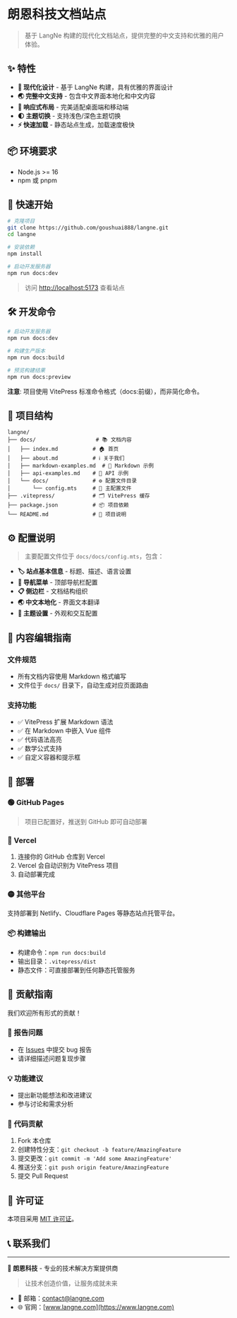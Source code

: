 # 朗恩科技文档站点

> 基于 LangNe 构建的现代化文档站点，提供完整的中文支持和优雅的用户体验。

## ✨ 特性

- **🎨 现代化设计** - 基于 LangNe 构建，具有优雅的界面设计
- **🌏 完整中文支持** - 包含中文界面本地化和中文内容
- **📱 响应式布局** - 完美适配桌面端和移动端
- **🌓 主题切换** - 支持浅色/深色主题切换
- **⚡ 快速加载** - 静态站点生成，加载速度极快

## 📦 环境要求

- Node.js >= 16
- npm 或 pnpm

## 🚀 快速开始

```bash
# 克隆项目
git clone https://github.com/goushuai888/langne.git
cd langne

# 安装依赖
npm install

# 启动开发服务器
npm run docs:dev
```

> 访问 [http://localhost:5173](http://localhost:5173) 查看站点

## 🛠 开发命令

```bash
# 启动开发服务器
npm run docs:dev

# 构建生产版本
npm run docs:build

# 预览构建结果
npm run docs:preview
```

**注意**: 项目使用 VitePress 标准命令格式（docs:前缀），而非简化命令。

## 📁 项目结构

```
langne/
├── docs/                   # 📚 文档内容
│   ├── index.md           # 🏠 首页
│   ├── about.md           # ℹ️ 关于我们
│   ├── markdown-examples.md  # 📝 Markdown 示例
│   ├── api-examples.md    # 🔧 API 示例
│   └── docs/              # ⚙️ 配置文件目录
│       └── config.mts     # 📄 主配置文件
├── .vitepress/            # 🗂️ VitePress 缓存
├── package.json           # 📦 项目依赖
└── README.md              # 📖 项目说明
```

## ⚙️ 配置说明

> 主要配置文件位于 `docs/docs/config.mts`，包含：

- **🏷️ 站点基本信息** - 标题、描述、语言设置
- **🧭 导航菜单** - 顶部导航栏配置
- **📋 侧边栏** - 文档结构组织
- **🌏 中文本地化** - 界面文本翻译
- **🎨 主题设置** - 外观和交互配置

## 📝 内容编辑指南

### 文件规范
- 所有文档内容使用 Markdown 格式编写
- 文件位于 `docs/` 目录下，自动生成对应页面路由

### 支持功能
- ✅ VitePress 扩展 Markdown 语法
- ✅ 在 Markdown 中嵌入 Vue 组件
- ✅ 代码语法高亮
- ✅ 数学公式支持
- ✅ 自定义容器和提示框

## 🚀 部署

### 🟢 GitHub Pages
> 项目已配置好，推送到 GitHub 即可自动部署

### 🔵 Vercel
1. 连接你的 GitHub 仓库到 Vercel
2. Vercel 会自动识别为 VitePress 项目
3. 自动部署完成

### 🟡 其他平台
支持部署到 Netlify、Cloudflare Pages 等静态站点托管平台。

### 📦 构建输出
- 构建命令：`npm run docs:build`
- 输出目录：`.vitepress/dist`
- 静态文件：可直接部署到任何静态托管服务

## 🤝 贡献指南

我们欢迎所有形式的贡献！

### 🐛 报告问题
- 在 [Issues](https://github.com/goushuai888/langne/issues) 中提交 bug 报告
- 请详细描述问题复现步骤

### 💡 功能建议
- 提出新功能想法和改进建议
- 参与讨论和需求分析

### 🔧 代码贡献
1. Fork 本仓库
2. 创建特性分支：`git checkout -b feature/AmazingFeature`
3. 提交更改：`git commit -m 'Add some AmazingFeature'`
4. 推送分支：`git push origin feature/AmazingFeature`
5. 提交 Pull Request

## 📄 许可证

本项目采用 [MIT 许可证](LICENSE)。

## 📞 联系我们

---

**🏢 朗恩科技** - 专业的技术解决方案提供商

> 让技术创造价值，让服务成就未来

- 📧 邮箱：contact@langne.com
- 🌐 官网：[www.langne.com](https://www.langne.com)